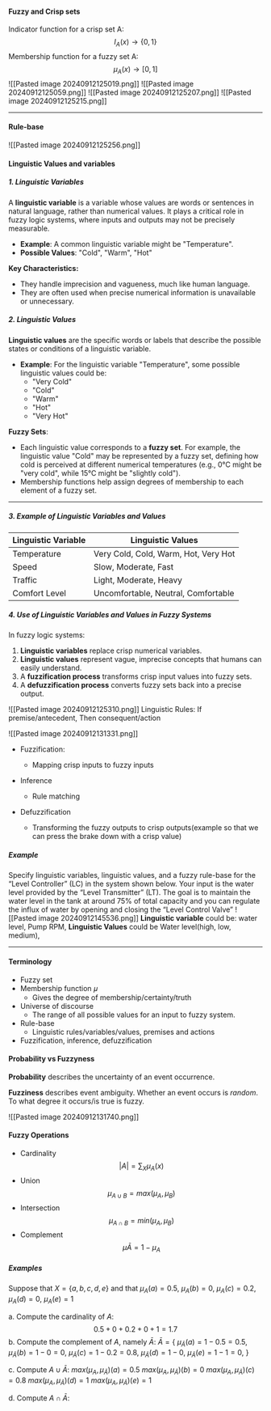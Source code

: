 #### Fuzzy and Crisp sets
Indicator function for a crisp set A:
$$
I_{A}(x)\rightarrow\{0,1\}
$$
Membership function for a fuzzy set A:
$$
\mu_{A}(x)\rightarrow [0,1]
$$
![[Pasted image 20240912125019.png]]
![[Pasted image 20240912125059.png]]
![[Pasted image 20240912125207.png]]
![[Pasted image 20240912125215.png]]

---

#### Rule-base
![[Pasted image 20240912125256.png]]

#### Linguistic Values and variables
##### **1. Linguistic Variables**

A **linguistic variable** is a variable whose values are words or sentences in natural language, rather than numerical values. It plays a critical role in fuzzy logic systems, where inputs and outputs may not be precisely measurable.

- **Example**: A common linguistic variable might be "Temperature".
- **Possible Values**: "Cold", "Warm", "Hot"

**Key Characteristics:**

- They handle imprecision and vagueness, much like human language.
- They are often used when precise numerical information is unavailable or unnecessary.

##### **2. Linguistic Values**

**Linguistic values** are the specific words or labels that describe the possible states or conditions of a linguistic variable.

- **Example**: For the linguistic variable "Temperature", some possible linguistic values could be:
    - "Very Cold"
    - "Cold"
    - "Warm"
    - "Hot"
    - "Very Hot"

**Fuzzy Sets**:

- Each linguistic value corresponds to a **fuzzy set**. For example, the linguistic value "Cold" may be represented by a fuzzy set, defining how cold is perceived at different numerical temperatures (e.g., 0°C might be "very cold", while 15°C might be "slightly cold").
- Membership functions help assign degrees of membership to each element of a fuzzy set.

---

##### **3. Example of Linguistic Variables and Values**

| Linguistic Variable | Linguistic Values                    |
| ------------------- | ------------------------------------ |
| Temperature         | Very Cold, Cold, Warm, Hot, Very Hot |
| Speed               | Slow, Moderate, Fast                 |
| Traffic             | Light, Moderate, Heavy               |
| Comfort Level       | Uncomfortable, Neutral, Comfortable  |

##### **4. Use of Linguistic Variables and Values in Fuzzy Systems**

In fuzzy logic systems:

1. **Linguistic variables** replace crisp numerical variables.
2. **Linguistic values** represent vague, imprecise concepts that humans can easily understand.
3. A **fuzzification process** transforms crisp input values into fuzzy sets.
4. A **defuzzification process** converts fuzzy sets back into a precise output.

![[Pasted image 20240912125310.png]]
Linguistic Rules:
If premise/antecedent, Then consequent/action


![[Pasted image 20240912131331.png]]
* Fuzzification:
	* Mapping crisp inputs to fuzzy inputs

* Inference
	* Rule matching
	
* Defuzzification
	* Transforming the fuzzy outputs to crisp outputs(example so that we can press the brake down with a crisp value)

##### Example
Specify linguistic variables, linguistic values, and a fuzzy rule-base for the “Level Controller” (LC) in the system shown below. Your input is the water level provided by the “Level Transmitter” (LT). The goal is to maintain the water level in the tank at around 75% of total capacity and you can regulate the influx of water by opening and closing the “Level Control Valve”
![[Pasted image 20240912145536.png]]
**Linguistic variable** could be: water level, Pump RPM, 
**Linguistic Values** could be Water level(high, low, medium), 

****

#### Terminology
* Fuzzy set
* Membership function 𝜇
	* Gives the degree of membership/certainty/truth
* Universe of discourse
	* The range of all possible values for an input to  fuzzy system.
* Rule-base
	* Linguistic rules/variables/values, premises and actions
* Fuzzification, inference, defuzzification

#### Probability vs Fuzzyness
**Probability** describes the uncertainty of an
event occurrence.

**Fuzziness** describes event ambiguity.
Whether an event occurs is *random*.
To what degree it occurs/is true is fuzzy.

![[Pasted image 20240912131740.png]]
#### Fuzzy Operations
* Cardinality
$$
|A|=\sum_{X}\mu_{A}(x)
$$
* Union
$$
\mu_{A\cup B}=max(\mu_{A},\mu_{B})
$$
* Intersection
$$
\mu_{A\cap B}=min(\mu_{A},\mu_{B})
$$
* Complement
$$
\mu \bar{A}=1-\mu_{A}
$$

##### Examples
Suppose that $X=\{a,b,c,d,e\}$ and that $\mu_{A}(a)=0.5$, $\mu_{A}(b)=0$, $\mu_{A}(c)=0.2$, $\mu_{A}(d)=0$, $\mu_{A}(e)=1$

a. Compute the cardinality of $A$:
$$
0.5+0+0.2+0+1=1.7
$$
b. Compute the complement of $A$, namely $\bar{A}$:
$\bar{A}=\{$
$\mu_{\bar{A}}(a)=1-0.5=0.5$,
$\mu_{\bar{A}}(b)=1-0=0$,
$\mu_{\bar{A}}(c)=1-0.2=0.8$,
$\mu_{\bar{A}}(d)=1-0$,
$\mu_{\bar{A}}(e)=1-1=0$,
$\}$

c. Compute $A\cup \bar{A}$:
$max(\mu_{A},\mu_{\bar{A}})(a)=0.5$
$max(\mu_{A},\mu_{\bar{A}})(b)=0$
$max(\mu_{A},\mu_{\bar{A}})(c)=0.8$
$max(\mu_{A},\mu_{\bar{A}})(d)=1$
$max(\mu_{A},\mu_{\bar{A}})(e)=1$

d. Compute $A\cap \bar{A}$:
